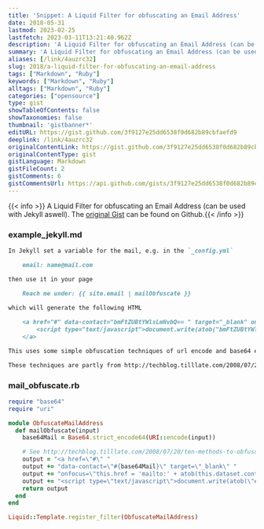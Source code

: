 ```yaml
---
title: 'Snippet: A Liquid Filter for obfuscating an Email Address'
date: 2018-05-31
lastmod: 2023-02-25
lastfetch: 2023-03-11T13:21:40.962Z
description: 'A Liquid Filter for obfuscating an Email Address (can be used with Jekyll aswell).'
summary: 'A Liquid Filter for obfuscating an Email Address (can be used with Jekyll aswell).'
aliases: [/link/4auzrc32]
slug: 2018/a-liquid-filter-for-obfuscating-an-email-address
tags: ["Markdown", "Ruby"]
keywords: ["Markdown", "Ruby"]
alltags: ["Markdown", "Ruby"]
categories: ["opensource"]
type: gist
showTableOfContents: false
showTaxonomies: false
thumbnail: 'gistbanner*'
editURL: https://gist.github.com/3f9127e25dd6538f0d682b89cbfaefd9
deeplink: /link/4auzrc32
originalContentLink: https://gist.github.com/3f9127e25dd6538f0d682b89cbfaefd9
originalContentType: gist
gistLanguage: Markdown
gistFileCount: 2
gistComments: 6
gistCommentsUrl: https://api.github.com/gists/3f9127e25dd6538f0d682b89cbfaefd9/comments
---
```


{{< info >}} A Liquid Filter for obfuscating an Email Address (can be used with Jekyll aswell). The [original Gist](https://gist.github.com/3f9127e25dd6538f0d682b89cbfaefd9) can be found on Github.{{< /info >}}


### example_jekyll.md

```Markdown
In Jekyll set a variable for the mail, e.g. in the `_config.yml`

    email: name@mail.com

then use it in your page

    Reach me under:	{{ site.email | mailObfuscate }}
   
which will generate the following HTML

    <a href="#" data-contact="bmFtZUBtYWlsLmNvbQ== " target="_blank" onfocus="this.href = 'mailto:' + atob(this.dataset.contact)">    
        <script type="text/javascript">document.write(atob("bmFtZUBtYWlsLmNvbQ== "));</script>
    </a>

This uses some simple obfuscation techniques of url encode and base64 encode the mail and use JS to support the link and write it to HTML programmatically. This is certainly not bulletproof, but a good shield and in combination with a good spam filter this will fix your problem with mail crawlers.

These techniques are partly from http://techblog.tilllate.com/2008/07/20/ten-methods-to-obfuscate-e-mail-addresses-compared/

```

### mail_obfuscate.rb

```Ruby
require "base64"
require "uri"

module ObfuscateMailAddress
  def mailObfuscate(input)
    base64Mail = Base64.strict_encode64(URI::encode(input))

    # See http://techblog.tilllate.com/2008/07/20/ten-methods-to-obfuscate-e-mail-addresses-compared/
    output = "<a href=\"#\" "
    output += "data-contact=\"#{base64Mail}\" target=\"_blank\" "
    output += "onfocus=\"this.href = 'mailto:' + atob(this.dataset.contact)\">"
    output += "<script type=\"text/javascript\">document.write(atob(\"#{base64Mail}\"));</script></a>"
    return output
  end
end

Liquid::Template.register_filter(ObfuscateMailAddress)
```

